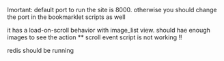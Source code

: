 Imortant:
default port to run the site is 8000. otherwise you should change the port in the bookmarklet scripts as well


it has a load-on-scroll behavior with image_list view. should hae enough images to see the action
** scroll event script is not working !!

redis should be running